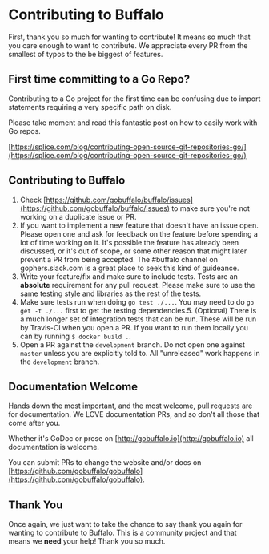 # Contributing to Buffalo

First, thank you so much for wanting to contribute! It means so much that you care enough to want to contribute. We appreciate every PR from the smallest of typos to the be biggest of features.

## First time committing to a Go Repo?

Contributing to a Go project for the first time can be confusing due to import statements requiring a very specific path on disk.

Please take moment and read this fantastic post on how to easily work with Go repos.

[https://splice.com/blog/contributing-open-source-git-repositories-go/](https://splice.com/blog/contributing-open-source-git-repositories-go/)

## Contributing to Buffalo

1. Check [https://github.com/gobuffalo/buffalo/issues](https://github.com/gobuffalo/buffalo/issues) to make sure you're not working on a duplicate issue or PR.
2. If you want to implement a new feature that doesn't have an issue open. Please open one and ask for feedback on the feature before spending a lot of time working on it. It's possible the feature has already been discussed, or it's out of scope, or some other reason that might later prevent a PR from being accepted. The #buffalo channel on gophers.slack.com is a great place to seek this kind of guideance.
3. Write your feature/fix and make sure to include tests. Tests are an **absolute** requirement for any pull request. Please make sure to use the same testing style and libraries as the rest of the tests.
4. Make sure tests run when doing `go test ./...`. You may need to do `go get -t ./...` first to get the testing dependencies.5. (Optional) There is a much longer set of integration tests that can be run. These will be run by Travis-CI when you open a PR. If you want to run them locally you can by running `$ docker build .`.
5. Open a PR against the `development` branch. Do not open one against `master` unless you are explicitly told to. All "unreleased" work happens in the `development` branch.

## Documentation Welcome

Hands down the most important, and the most welcome, pull requests are for documentation. We LOVE documentation PRs, and so don't all those that come after you.

Whether it's GoDoc or prose on [http://gobuffalo.io](http://gobuffalo.io) all documentation is welcome.

You can submit PRs to change the website and/or docs on [https://github.com/gobuffalo/gobuffalo](https://github.com/gobuffalo/gobuffalo).

## Thank You

Once again, we just want to take the chance to say thank you again for wanting to contribute to Buffalo. This is a community project and that means we **need** your help! Thank you so much.
